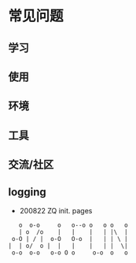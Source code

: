 # 常见问题

## 学习

## 使用

## 环境

## 工具

## 交流/社区


## logging

- 200822 ZQ init. pages


```
   o  o-o     o   o--o o   o o   o
   | o  /o    |   |    |   | |\  |
 o-O | / |  o-O   O-o  |   | | \ |
|  | o/  o |  |   |    |   | |  \|
 o-o  o-o   o-o O o     o-o  o   o

```

